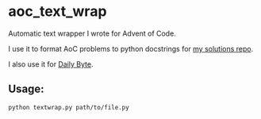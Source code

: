 # aoc_text_wrap

Automatic text wrapper I wrote for Advent of Code.

I use it to format AoC problems to python docstrings for [my solutions repo][1].

I also use it for [Daily Byte][2].

## Usage:

```console
python textwrap.py path/to/file.py
```

[1]: https://github.com/tusharsadhwani/aoc2020
[2]: https://github.com/tusharsadhwani/daily_byte
